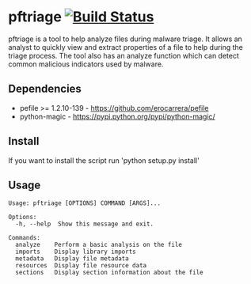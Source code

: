 # pftriage  [![Build Status](https://travis-ci.org/idiom/pftriage.svg?branch=master)](https://travis-ci.org/idiom/pftriage)

pftriage is a tool to help analyze files during malware triage. It allows an analyst to quickly 
view and extract properties of a file to help during the triage process. The tool also has an
analyze function which can detect common malicious indicators used by malware.

Dependencies
-----

 * pefile >= 1.2.10-139 - https://github.com/erocarrera/pefile
 * python-magic - https://pypi.python.org/pypi/python-magic/
 
Install 
-----

If you want to install the script run 'python setup.py install' 

Usage
-----
```
Usage: pftriage [OPTIONS] COMMAND [ARGS]...

Options:
  -h, --help  Show this message and exit.

Commands:
  analyze    Perform a basic analysis on the file
  imports    Display library imports
  metadata   Display file metadata
  resources  Display file resource data
  sections   Display section information about the file

 ```




 
 
  
